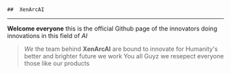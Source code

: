                                                                                                        ##  XenArcAI
---
**Welcome everyone** this is the official Github page of the innovators doing innovations in this field of *AI*

> *We* the team behind **XenArcAI** are bound to innovate for Humanity's better and brighter future we work You all Guyz we resepect everyone those like our products
